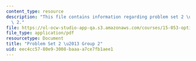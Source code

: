 ```yaml
---
content_type: resource
description: "This file contains information regarding problem set 2 \u2013 group\
  \ 2."
file: https://ol-ocw-studio-app-qa.s3.amazonaws.com/courses/15-053-optimization-methods-in-management-science-spring-2013/eec4cc5780e93008baaaa7ce7fb1aee1_MIT15_053S13_ps2-2.pdf
file_type: application/pdf
resourcetype: Document
title: "Problem Set 2 \u2013 Group 2"
uid: eec4cc57-80e9-3008-baaa-a7ce7fb1aee1
---
```


